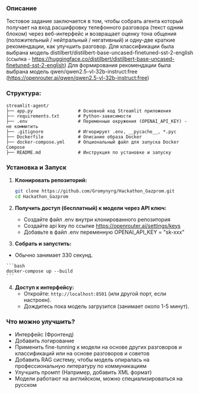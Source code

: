 ### Описание

Тестовое задание заключается в том, чтобы собрать агента который получает на вход расшифровку телефонного разговора (текст одним блоком) через веб-интерфейс и возвращает оценку тона общения (положительный / нейтральный / негативный) и одну-две краткие рекомендации, как улучшить разговор.
Для классификации была выбрана модель distilbert/distilbert-base-uncased-finetuned-sst-2-english (ссылка - https://huggingface.co/distilbert/distilbert-base-uncased-finetuned-sst-2-english)
Для формирования рекомендации была выбрана модель qwen/qwen2.5-vl-32b-instruct:free (https://openrouter.ai/qwen/qwen2.5-vl-32b-instruct:free)


### Структура:
```
streamlit-agent/
├── app.py                 # Основной код Streamlit приложения
├── requirements.txt       # Python-зависимости
├── .env                   # Переменные окружения (OPENAI_API_KEY) - не коммитить
├── .gitignore             # Игнорирует .env, __pycache__, *.pyc
├── Dockerfile             # Описание образа Docker
├── docker-compose.yml     # Опциональный файл для запуска Docker Compose
├── README.md              # Инструкция по установке и запуску
```


### Установка и Запуск

1.  **Клонировать репозиторий:**
    ```bash
    git clone https://github.com/Gromynyrg/Hackathon_Gazprom.git
    cd Hackathon_Gazprom
    ```


2.  **Получить доступ (бесплатный) к модели через API ключ:**
    *   Создайте файл .env внутри клонированного репозитория
    *   Создайте api key по ссылке https://openrouter.ai/settings/keys
    *   Добавьте в файл .env переменную OPENAI_API_KEY = "sk-xxx"
  

3.  **Собрать и запустить:**
   *   Обычно занимает 330 секунд.

    ```bash
    docker-compose up --build
    ```

4.  **Доступ к интерфейсу:**
    *   Откройте: `http://localhost:8501` (или другой порт, если настроен).
    *   Дождитесь пока модель загрузится (занимает около 1-5 минут).
  

### Что можно улучшить?

* Интерфейс (Фронтенд)
* Добавить логирование
* Применить fine-tunning к модели на основе других разговоров и классификаций или на основе разговоров и советов
* Добавить RAG систему, чтобы модель опиралась на профессиональную литературу по коммуникациям
* Улучшить промпт (Например, добавить XML формат)
* Модели работают на английском, можно специализироваться на русском
